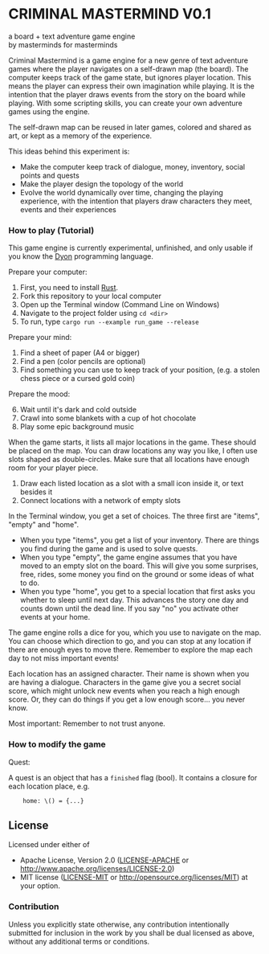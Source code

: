 # CRIMINAL MASTERMIND V0.1

a board + text adventure game engine  
by masterminds for masterminds

Criminal Mastermind is a game engine for a new genre of
text adventure games where the player navigates on a self-drawn map (the board).
The computer keeps track of the game state, but ignores player location.
This means the player can express their own imagination while playing.
It is the intention that the player draws events from the story on the board while playing.
With some scripting skills, you can create your own adventure games using the engine.

The self-drawn map can be reused in later games,
colored and shared as art, or kept as a memory of the experience.

This ideas behind this experiment is:

- Make the computer keep track of dialogue, money, inventory, social points and quests
- Make the player design the topology of the world
- Evolve the world dynamically over time, changing the playing experience,
  with the intention that players draw characters they meet, events and their experiences

### How to play (Tutorial)

This game engine is currently experimental, unfinished, and only usable if you know the [Dyon](https://github.com/pistondevelopers/dyon) programming language.

Prepare your computer:

1. First, you need to install [Rust](https://www.rust-lang.org/en-US/).
2. Fork this repository to your local computer
3. Open up the Terminal window (Command Line on Windows)
4. Navigate to the project folder using `cd <dir>`
5. To run, type `cargo run --example run_game --release`

Prepare your mind:

1. Find a sheet of paper (A4 or bigger)
2. Find a pen (color pencils are optional)
3. Find something you can use to keep track of your position, (e.g. a stolen chess piece or a cursed gold coin)

Prepare the mood:

6. Wait until it's dark and cold outside
7. Crawl into some blankets with a cup of hot chocolate
8. Play some epic background music

When the game starts, it lists all major locations in the game.
These should be placed on the map.
You can draw locations any way you like, I often use slots shaped as double-circles.
Make sure that all locations have enough room for your player piece.

1. Draw each listed location as a slot with a small icon inside it, or text besides it
2. Connect locations with a network of empty slots

In the Terminal window, you get a set of choices.
The three first are "items", "empty" and "home".

- When you type "items", you get a list of your inventory. There are things you find during the game and is used to solve quests.
- When you type "empty", the game engine assumes that you have moved to an empty slot on the board. This will give you some surprises, free, rides, some money you find on the ground or some ideas of what to do.
- When you type "home", you get to a special location that first asks you whether to sleep until next day. This advances the story one day and counts down until the dead line.
If you say "no" you activate other events at your home.

The game engine rolls a dice for you,
which you use to navigate on the map.
You can choose which direction to go,
and you can stop at any location if there are enough eyes to move there.
Remember to explore the map each day to not miss important events!

Each location has an assigned character.
Their name is shown when you are having a dialogue.
Characters in the game give you a secret social score, which might unlock new events when you reach a high enough score.
Or, they can do things if you get a low enough score... you never know.

Most important: Remember to not trust anyone.

### How to modify the game

Quest:

A quest is an object that has a `finished` flag (bool).
It contains a closure for each location place, e.g.

        home: \() = {...}

## License

Licensed under either of
 * Apache License, Version 2.0 ([LICENSE-APACHE](LICENSE-APACHE) or http://www.apache.org/licenses/LICENSE-2.0)
 * MIT license ([LICENSE-MIT](LICENSE-MIT) or http://opensource.org/licenses/MIT)
at your option.

### Contribution

Unless you explicitly state otherwise, any contribution intentionally submitted
for inclusion in the work by you shall be dual licensed as above, without any
additional terms or conditions.
